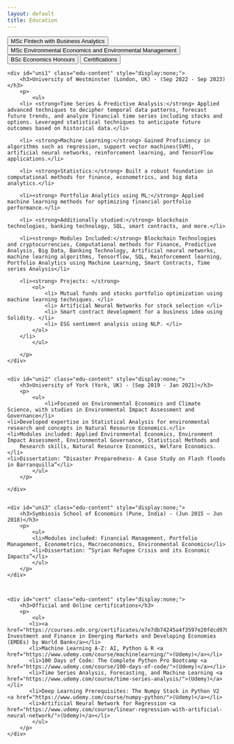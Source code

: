 ```yaml
---
layout: default
title: Education
---
```


<div id="education-container">
    <button class="edu-btn" onclick="toggleEducation('uni1')">MSc Fintech with Business Analytics</button>
    <button class="edu-btn" onclick="toggleEducation('uni2')">MSc Environmental Economics and Environmental Management</button>
    <button class="edu-btn" onclick="toggleEducation('uni3')">BSc Economics Honours</button>
    <button class="edu-btn" onclick="toggleEducation('cert')">Certifications</button>


    <div id="uni1" class="edu-content" style="display:none;">
        <h3>University of Westminster (London, UK) - (Sep 2022 - Sep 2023)</h3>
        <p>
            <ul>
        <li> <strong>Time Series & Predictive Analysis:</strong> Applied advanced techniques to decipher temporal data patterns, forecast future trends, and analyze financial time series including stocks and options. Leveraged statistical techniques to anticipate future outcomes based on historical data.</li>
        
        <li> <strong>Machine Learning:</strong> Gained Proficiency in algorithms such as regression, support vector machines(SVM), artificial neural networks, reinforcement learning, and TensorFlow applications.</li>
        
        <li> <strong>Statistics:</strong> Built a robust foundation in computational methods for finance, econometrics, and big data analytics.</li>
        
        <li><strong> Portfolio Analytics using ML:</strong> Applied machine learning methods for optimizing financial portfolio performance.</li>
        
        <li> <strong>Additionally studied:</strong> blockchain technologies, banking technology, SQL, smart contracts, and more.</li>
        
        <li><strong> Modules Included:</strong> Blockchain Technologies and cryptocurrencies, Computational methods for Finance, Predictive Analysis, Big Data, Banking Technology, Artificial neural networks, machine learning algorithms, Tensorflow, SQL, Reinforcement learning, Portfolio Analytics using Machine Learning, Smart Contracts, Time series Analysis</li>
        
        <li><strong> Projects: </strong>
            <ol>
                <li> Mutual funds and stocks portfolio optimization using machine learning techniques. </li>
                <li> Artificial Neural Networks for stock selection </li>
                <li> Smart contract development for a business idea using Solidity. </li>
                <li> ESG sentiment analysis using NLP. </li>
            </ol> 
        </li>
            </ul>
            
        </p>
    </div>

    
    <div id="uni2" class="edu-content" style="display:none;">
        <h3>University of York (York, UK) - (Sep 2019 - Jan 2021)</h3>
        <p>
            <ul>
                <li>Focused on Environmental Economics and Climate Science, with studies in Environmental Impact Assessment and Governance</li>
    <li>Developed expertise in Statistical Analysis for environmental research and concepts in Natural Resource Economics.</li>
    <li>Modules included: Applied Environmental Economics, Environment Impact Assessment, Environmental Governance, Statistical Methods and
        Research skills, Natural Resource Economics, Welfare Economics.</li>
    <li>Dissertation: “Disaster Preparedness- A Case Study on Flash floods in Barranquilla”</li>
            </ul>
        </p>
            
    </div>
    
    
    <div id="uni3" class="edu-content" style="display:none;">
        <h3>Symbiosis School of Economics (Pune, India) - (Jun 2015 — Jun 2018)</h3>
        <p>
            <ul>
            <li>Modules included: Financial Management, Portfolio Management, Econometrics, Macroeconomics, Environmental Economics</li>
            <li>Dissertation: “Syrian Refugee Crisis and its Economic Impacts”</li>
            </ul>
        </p>
    </div>

    
    
    <div id="cert" class="edu-content" style="display:none;">
        <h3>Official and Online certifications</h3>
        <p>
            <ul>
           <li><a href="https://courses.edx.org/certificates/e7e7db74245a4f3597e20fdcd97000ee">Unlocking Investment and Finance in Emerging Markets and Developing Economies (EMDEs) by World Bank</a></li>
           <li>Machine Learning A-Z: AI, Python & R <a href="https://www.udemy.com/course/machinelearning/">(Udemy)</a></li>
           <li>100 Days of Code: The Complete Python Pro Bootcamp <a href="https://www.udemy.com/course/100-days-of-code/">(Udemy)</a></li>
           <li>Time Series Analysis, Forecasting, and Machine Learning <a href="https://www.udemy.com/course/time-series-analysis/">(Udemy)</a></li>
           <li>Deep Learning Prerequisites: The Numpy Stack in Python V2 <a href="https://www.udemy.com/course/numpy-python/">(Udemy)</a></li>
           <li>Artificial Neural Network for Regression <a href="https://www.udemy.com/course/linear-regression-with-artificial-neural-network/">(Udemy)</a></li>
            </ul>
        </p>
    </div>


</div>
